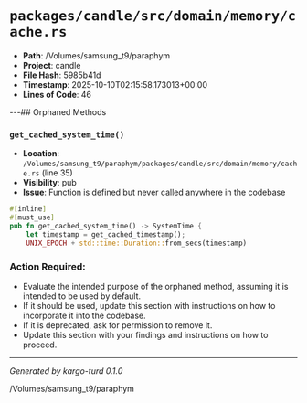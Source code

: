 # `packages/candle/src/domain/memory/cache.rs`

- **Path**: /Volumes/samsung_t9/paraphym
- **Project**: candle
- **File Hash**: 5985b41d  
- **Timestamp**: 2025-10-10T02:15:58.173013+00:00  
- **Lines of Code**: 46

---## Orphaned Methods


### `get_cached_system_time()`

- **Location**: `/Volumes/samsung_t9/paraphym/packages/candle/src/domain/memory/cache.rs` (line 35)
- **Visibility**: pub
- **Issue**: Function is defined but never called anywhere in the codebase

```rust
#[inline]
#[must_use]
pub fn get_cached_system_time() -> SystemTime {
    let timestamp = get_cached_timestamp();
    UNIX_EPOCH + std::time::Duration::from_secs(timestamp)
```

### Action Required:

- Evaluate the intended purpose of the orphaned method, assuming it is intended to be used by default.
- If it should be used, update this section with instructions on how to incorporate it into the codebase.
- If it is deprecated, ask for permission to remove it.
- Update this section with your findings and instructions on how to proceed.

---

*Generated by kargo-turd 0.1.0*

/Volumes/samsung_t9/paraphym